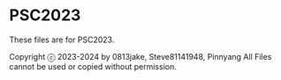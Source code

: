 # PSC2023

These files are for PSC2023.

Copyright ⓒ 2023-2024 by 0813jake, Steve81141948, Pinnyang All Files cannot be used or copied without permission.
